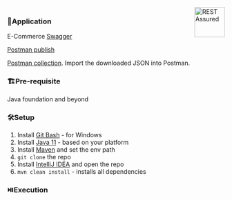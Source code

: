 <img align=right src="https://avatars.githubusercontent.com/u/19369327?s=200&v=4" title="REST Assured" width='auto' height="70"/>

### 🧩Application
E-Commerce [Swagger](https://www.apicademy.dev/docs/)

[Postman publish](https://documenter.getpostman.com/view/31125524/2s9YXmWKgB)

[Postman collection](https://www.apicademy.dev/postman-collection-download). Import the downloaded JSON into Postman.

### 🏗️Pre-requisite
Java foundation and beyond

### 🛠️Setup
1. Install [Git Bash](https://git-scm.com/downloads) - for Windows
2. Install [Java 11](https://www.oracle.com/java/technologies/downloads/#java11) - based on your platform
3. Install [Maven](https://maven.apache.org/download.cgi) and set the env path
4. `git clone` the repo
5. Install [IntelliJ IDEA](https://www.jetbrains.com/idea/download/?section=windows) and open the repo
6. `mvn clean install` - installs all dependencies

### ⏯️Execution
